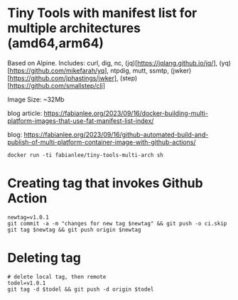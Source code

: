 # Tiny Tools with manifest list for multiple architectures (amd64,arm64)

Based on Alpine. Includes: curl, dig, nc, (jq)[https://jqlang.github.io/jq/], (yq)[https://github.com/mikefarah/yq], ntpdig, mutt, ssmtp, (jwker)[https://github.com/jphastings/jwker], (step)[https://github.com/smallstep/cli]

Image Size: ~32Mb

blog article: https://fabianlee.org/2023/09/16/docker-building-multi-platform-images-that-use-fat-manifest-list-index/

blog: https://fabianlee.org/2023/09/16/github-automated-build-and-publish-of-multi-platform-container-image-with-github-actions/

```
docker run -ti fabianlee/tiny-tools-multi-arch sh
```

# Creating tag that invokes Github Action

```
newtag=v1.0.1
git commit -a -m "changes for new tag $newtag" && git push -o ci.skip
git tag $newtag && git push origin $newtag
```

# Deleting tag

```
# delete local tag, then remote
todel=v1.0.1
git tag -d $todel && git push -d origin $todel
```

